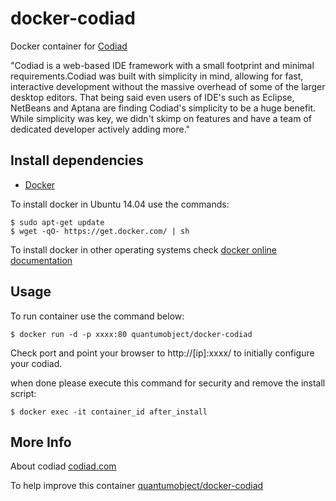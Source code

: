 # docker-codiad

Docker container for [Codiad][3]

"Codiad is a web-based IDE framework with a small footprint and minimal requirements.Codiad was built with simplicity in mind, allowing for fast, interactive development without the massive overhead of some of the larger desktop editors. That being said even users of IDE's such as Eclipse, NetBeans and Aptana are finding Codiad's simplicity to be a huge benefit. While simplicity was key, we didn't skimp on features and have a team of dedicated developer actively adding more."

## Install dependencies

  - [Docker][2]

To install docker in Ubuntu 14.04 use the commands:

    $ sudo apt-get update
    $ wget -qO- https://get.docker.com/ | sh

 To install docker in other operating systems check [docker online documentation][4]

## Usage

To run container use the command below:

    $ docker run -d -p xxxx:80 quantumobject/docker-codiad

Check port and point your browser to http://[ip]:xxxx/  to initially configure your codiad.

when done please execute this command for security and remove the install script:

    $ docker exec -it container_id after_install

## More Info

About codiad [codiad.com][1]

To help improve this container [quantumobject/docker-codiad][5]

[1]:http://codiad.com/
[2]:https://www.docker.com
[3]:https://github.com/Codiad/Codiad
[4]:http://docs.docker.com
[5]:https://github.com/QuantumObject/docker-codiad
